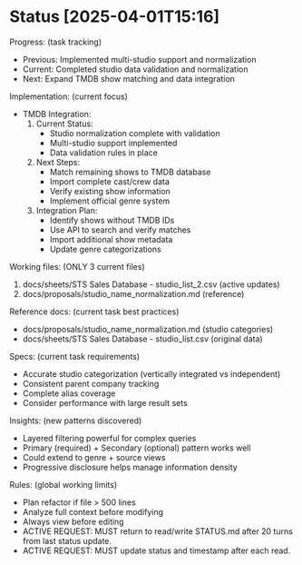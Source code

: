 # Status [2025-04-01T15:16]

Progress: (task tracking)
- Previous: Implemented multi-studio support and normalization
- Current: Completed studio data validation and normalization
- Next: Expand TMDB show matching and data integration

Implementation: (current focus)
- TMDB Integration:
  1. Current Status:
     - Studio normalization complete with validation
     - Multi-studio support implemented
     - Data validation rules in place
  2. Next Steps:
     - Match remaining shows to TMDB database
     - Import complete cast/crew data
     - Verify existing show information
     - Implement official genre system
  3. Integration Plan:
     - Identify shows without TMDB IDs
     - Use API to search and verify matches
     - Import additional show metadata
     - Update genre categorizations

Working files: (ONLY 3 current files)
1. docs/sheets/STS Sales Database - studio_list_2.csv (active updates)
2. docs/proposals/studio_name_normalization.md (reference)

Reference docs: (current task best practices)
- docs/proposals/studio_name_normalization.md (studio categories)
- docs/sheets/STS Sales Database - studio_list.csv (original data)

Specs: (current task requirements)
- Accurate studio categorization (vertically integrated vs independent)
- Consistent parent company tracking
- Complete alias coverage
- Consider performance with large result sets

Insights: (new patterns discovered)
- Layered filtering powerful for complex queries
- Primary (required) + Secondary (optional) pattern works well
- Could extend to genre + source views
- Progressive disclosure helps manage information density


Rules: (global working limits)
- Plan refactor if file > 500 lines
- Analyze full context before modifying
- Always view before editing
- ACTIVE REQUEST: MUST return to read/write STATUS.md after 20 turns from last status update.
- ACTIVE REQUEST: MUST update status and timestamp after each read. 